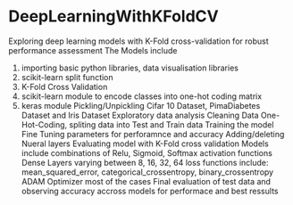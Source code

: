 # DeepLearningWithKFoldCV
Exploring deep learning models with K-Fold cross-validation for robust performance assessment
The Models include 
1. importing basic python libraries, data visualisation libraries
2. scikit-learn split function
3. K-Fold Cross Validation
4. scikit-learn module to encode classes into one-hot coding matrix
5. keras module
Pickling/Unpickling Cifar 10 Dataset, PimaDiabetes Dataset and Iris Dataset
Exploratory data analysis
Cleaning Data
One-Hot-Coding, spliting data into Test and Train data
Training the model
Fine Tuning parameters for perforamnce and accuracy
Adding/deleting Nueral layers
Evaluating model with K-Fold cross validation
Models include combinations of Relu, Sigmoid, Softmax activation functions
Dense Layers varying between 8, 16, 32, 64
loss functions include: mean_squared_error, categorical_crossentropy, binary_crossentropy
ADAM Optimizer most of the cases
Final evaluation of test data and observing accuracy accross models for performace and best ressults

